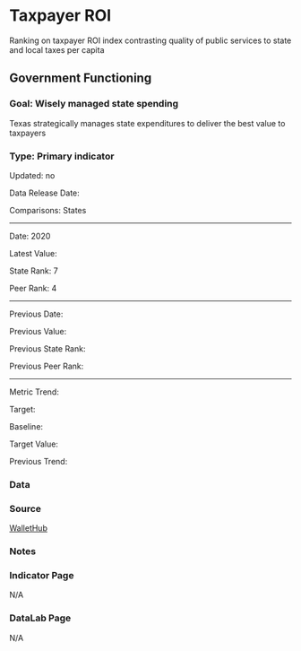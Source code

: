 # Taxpayer ROI

Ranking on taxpayer ROI index contrasting quality of public services to state and local taxes per capita

## Government Functioning

### Goal: Wisely managed state spending

Texas strategically manages state expenditures to deliver the best value to taxpayers

### Type: Primary indicator

Updated: no

Data Release Date: 

Comparisons: States

----

Date: 2020

Latest Value:  

State Rank: 7

Peer Rank: 4


----

Previous Date: 

Previous Value: 

Previous State Rank: 

Previous Peer Rank: 


----
Metric Trend: 

Target: 

Baseline: 

Target Value: 

Previous Trend: 



<!--### Value

| Year      |  Value      | Rank        | Previous Year | Previous Value | Previous Rank | Trend | 
| ----------- | ----------- | ----------- | ----------- | ----------- | ----------- | -----------|
|       |           |            |         |            |        |        | 

-->
### Data



### Source

[WalletHub](https://wallethub.com/edu/state-taxpayer-roi-report/3283)

### Notes

### Indicator Page

N/A


### DataLab Page

N/A
